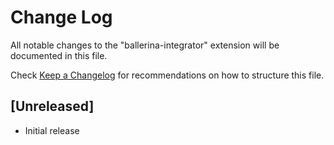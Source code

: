 # Change Log

All notable changes to the "ballerina-integrator" extension will be documented in this file.

Check [Keep a Changelog](http://keepachangelog.com/) for recommendations on how to structure this file.

## [Unreleased]

- Initial release